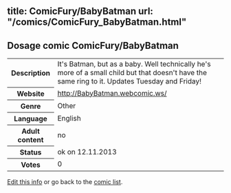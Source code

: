 title: ComicFury/BabyBatman
url: "/comics/ComicFury_BabyBatman.html"
---
Dosage comic ComicFury/BabyBatman
-----------------------------------------

<p id="msg"></p>
<script type="text/javascript">
if (window.location.search === '?edit_info_mail=sent_ok') {
  var elem = document.getElementById("msg");
  elem.innerHTML = 'Edited information sucessfully sent for review, which is usually done daily. Thanks!';
  elem.className = 'ok';
}
</script>
<table class="comicinfo">
<tr>
<th>Description</th><td>It's Batman, but as a baby. Well technically he's more of a small child but that doesn't have the same ring to it. Updates Tuesday and Friday!</td>
</tr>
<tr>
<th>Website</th><td><a href="http://BabyBatman.webcomic.ws/">http://BabyBatman.webcomic.ws/</a></td>
</tr>
<tr>
<th>Genre</th><td>Other</td>
</tr>
<tr>
<th>Language</th><td>English</td>
</tr>
<tr>
<th>Adult content</th><td>no</td>
</tr>
<tr>
<th>Status</th><td>ok on 12.11.2013</td>
</tr>
<tr>
<th>Votes</th><td>0</td>
</tr>
</table>

[Edit this info](ComicFury_BabyBatman_edit.html) or go back to the [comic list](../comic-index.html).
